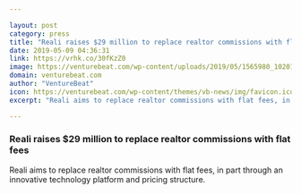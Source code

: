 ```yaml
---

layout: post
category: press
title: "Reali raises $29 million to replace realtor commissions with flat fees"
date: 2019-05-09 04:36:31
link: https://vrhk.co/30fKzZ0
image: https://venturebeat.com/wp-content/uploads/2019/05/1565980_102016-kgo-6pm-pics_Image_18-47-2203.jpg?w=1200&strip=all
domain: venturebeat.com
author: "VentureBeat"
icon: https://venturebeat.com/wp-content/themes/vb-news/img/favicon.ico
excerpt: "Reali aims to replace realtor commissions with flat fees, in part through an innovative technology platform and pricing structure."

---
```


### Reali raises $29 million to replace realtor commissions with flat fees

Reali aims to replace realtor commissions with flat fees, in part through an innovative technology platform and pricing structure.